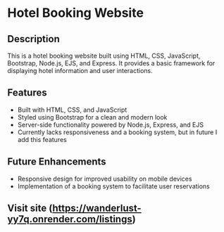 # Hotel Booking Website

## Description
This is a hotel booking website built using HTML, CSS, JavaScript, Bootstrap, Node.js, EJS, and Express. It provides a basic framework for displaying hotel information and user interactions.

## Features
- Built with HTML, CSS, and JavaScript
- Styled using Bootstrap for a clean and modern look
- Server-side functionality powered by Node.js, Express, and EJS
- Currently lacks responsiveness and a booking system, but in future I add this features

## Future Enhancements
- Responsive design for improved usability on mobile devices
- Implementation of a booking system to facilitate user reservations

## Visit site (https://wanderlust-yy7q.onrender.com/listings)
